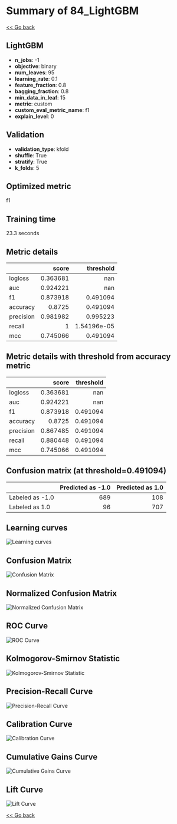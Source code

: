 # Summary of 84_LightGBM

[<< Go back](../README.md)


## LightGBM
- **n_jobs**: -1
- **objective**: binary
- **num_leaves**: 95
- **learning_rate**: 0.1
- **feature_fraction**: 0.8
- **bagging_fraction**: 0.8
- **min_data_in_leaf**: 15
- **metric**: custom
- **custom_eval_metric_name**: f1
- **explain_level**: 0

## Validation
 - **validation_type**: kfold
 - **shuffle**: True
 - **stratify**: True
 - **k_folds**: 5

## Optimized metric
f1

## Training time

23.3 seconds

## Metric details
|           |    score |     threshold |
|:----------|---------:|--------------:|
| logloss   | 0.363681 | nan           |
| auc       | 0.924221 | nan           |
| f1        | 0.873918 |   0.491094    |
| accuracy  | 0.8725   |   0.491094    |
| precision | 0.981982 |   0.995223    |
| recall    | 1        |   1.54196e-05 |
| mcc       | 0.745066 |   0.491094    |


## Metric details with threshold from accuracy metric
|           |    score |   threshold |
|:----------|---------:|------------:|
| logloss   | 0.363681 |  nan        |
| auc       | 0.924221 |  nan        |
| f1        | 0.873918 |    0.491094 |
| accuracy  | 0.8725   |    0.491094 |
| precision | 0.867485 |    0.491094 |
| recall    | 0.880448 |    0.491094 |
| mcc       | 0.745066 |    0.491094 |


## Confusion matrix (at threshold=0.491094)
|                 |   Predicted as -1.0 |   Predicted as 1.0 |
|:----------------|--------------------:|-------------------:|
| Labeled as -1.0 |                 689 |                108 |
| Labeled as 1.0  |                  96 |                707 |

## Learning curves
![Learning curves](learning_curves.png)
## Confusion Matrix

![Confusion Matrix](confusion_matrix.png)


## Normalized Confusion Matrix

![Normalized Confusion Matrix](confusion_matrix_normalized.png)


## ROC Curve

![ROC Curve](roc_curve.png)


## Kolmogorov-Smirnov Statistic

![Kolmogorov-Smirnov Statistic](ks_statistic.png)


## Precision-Recall Curve

![Precision-Recall Curve](precision_recall_curve.png)


## Calibration Curve

![Calibration Curve](calibration_curve_curve.png)


## Cumulative Gains Curve

![Cumulative Gains Curve](cumulative_gains_curve.png)


## Lift Curve

![Lift Curve](lift_curve.png)



[<< Go back](../README.md)

